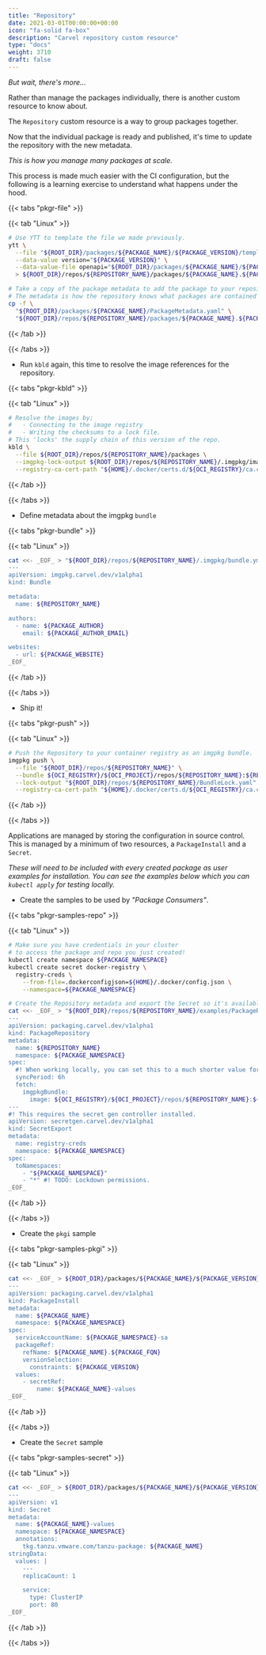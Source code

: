 ```yaml
---
title: "Repository"
date: 2021-03-01T00:00:00+00:00
icon: "fa-solid fa-box"
description: "Carvel repository custom resource"
type: "docs"
weight: 3710
draft: false
---
```


_But wait, there's more..._

Rather than manage the packages individually, there is another custom resource to know about.

The `Repository` custom resource is a way to group packages together.

Now that the individual package is ready and published, it's time to update the repository with the new metadata.

_This is how you manage many packages at scale._

This process is made much easier with the CI configuration, but the following is a learning exercise to understand what happens under the hood.

{{< tabs "pkgr-file" >}}

{{< tab "Linux" >}}

```bash
# Use YTT to template the file we made previously.
ytt \
  --file "${ROOT_DIR}/packages/${PACKAGE_NAME}/${PACKAGE_VERSION}/templates/Package.yaml" \
  --data-value version="${PACKAGE_VERSION}" \
  --data-value-file openapi="${ROOT_DIR}/packages/${PACKAGE_NAME}/${PACKAGE_VERSION}/schema/openapi.yaml" \
  > ${ROOT_DIR}/repos/${REPOSITORY_NAME}/packages/${PACKAGE_NAME}.${PACKAGE_FQN}/${PACKAGE_VERSION}.yaml

# Take a copy of the package metadata to add the package to your repository.
# The metadata is how the repository knows what packages are contained within.
cp -f \
  "${ROOT_DIR}/packages/${PACKAGE_NAME}/PackageMetadata.yaml" \
  "${ROOT_DIR}/repos/${REPOSITORY_NAME}/packages/${PACKAGE_NAME}.${PACKAGE_FQN}/"
```

{{< /tab >}}

{{< /tabs >}}

- Run `kbld` again, this time to resolve the image references for the repository.

{{< tabs "pkgr-kbld" >}}

{{< tab "Linux" >}}

```bash
# Resolve the images by;
#   - Connecting to the image registry
#   - Writing the checksums to a lock file.
# This 'locks' the supply chain of this version of the repo.
kbld \
  --file ${ROOT_DIR}/repos/${REPOSITORY_NAME}/packages \
  --imgpkg-lock-output ${ROOT_DIR}/repos/${REPOSITORY_NAME}/.imgpkg/images.yml \
  --registry-ca-cert-path "${HOME}/.docker/certs.d/${OCI_REGISTRY}/ca.crt"
```

{{< /tab >}}

{{< /tabs >}}

- Define metadata about the imgpkg `bundle`

{{< tabs "pkgr-bundle" >}}

{{< tab "Linux" >}}

```bash
cat <<- _EOF_ > "${ROOT_DIR}/repos/${REPOSITORY_NAME}/.imgpkg/bundle.yml"
---
apiVersion: imgpkg.carvel.dev/v1alpha1
kind: Bundle

metadata:
  name: ${REPOSITORY_NAME}

authors:
  - name: ${PACKAGE_AUTHOR}
    email: ${PACKAGE_AUTHOR_EMAIL}

websites:
  - url: ${PACKAGE_WEBSITE}
_EOF_
```

{{< /tab >}}

{{< /tabs >}}

- Ship it!

{{< tabs "pkgr-push" >}}

{{< tab "Linux" >}}

```bash
# Push the Repository to your container registry as an imgpkg bundle.
imgpkg push \
  --file "${ROOT_DIR}/repos/${REPOSITORY_NAME}" \
  --bundle ${OCI_REGISTRY}/${OCI_PROJECT}/repos/${REPOSITORY_NAME}:${REPOSITORY_VERSION} \
  --lock-output "${ROOT_DIR}/repos/${REPOSITORY_NAME}/BundleLock.yaml" \
  --registry-ca-cert-path "${HOME}/.docker/certs.d/${OCI_REGISTRY}/ca.crt"
```

{{< /tab >}}

{{< /tabs >}}

Applications are managed by storing the configuration in source control. This is managed by a minimum of two resources, a `PackageInstall` and a `Secret`.

_These will need to be included with every created package as user examples for installation. You can see the examples below which you can `kubectl apply` for testing locally._

- Create the samples to be used by _"Package Consumers"_.

{{< tabs "pkgr-samples-repo" >}}

{{< tab "Linux" >}}

```bash
# Make sure you have credentials in your cluster
# to access the package and repo you just created!
kubectl create namespace ${PACKAGE_NAMESPACE}
kubectl create secret docker-registry \
  registry-creds \
    --from-file=.dockerconfigjson=${HOME}/.docker/config.json \
    --namespace=${PACKAGE_NAMESPACE}

# Create the Repository metadata and export the Secret so it's available to the kapp-controller.
cat <<- _EOF_ > "${ROOT_DIR}/repos/${REPOSITORY_NAME}/examples/PackageRepository.yaml"
---
apiVersion: packaging.carvel.dev/v1alpha1
kind: PackageRepository
metadata:
  name: ${REPOSITORY_NAME}
  namespace: ${PACKAGE_NAMESPACE}
spec:
  #! When working locally, you can set this to a much shorter value for quickly testing changes.
  syncPeriod: 6h
  fetch:
    imgpkgBundle:
      image: ${OCI_REGISTRY}/${OCI_PROJECT}/repos/${REPOSITORY_NAME}:${REPOSITORY_VERSION}
---
#! This requires the secret gen controller installed.
apiVersion: secretgen.carvel.dev/v1alpha1
kind: SecretExport
metadata:
  name: registry-creds
  namespace: ${PACKAGE_NAMESPACE}
spec:
  toNamespaces:
    - "${PACKAGE_NAMESPACE}"
    - "*" #! TODO: Lockdown permissions.
_EOF_
```

{{< /tab >}}

{{< /tabs >}}

- Create the `pkgi` sample

{{< tabs "pkgr-samples-pkgi" >}}

{{< tab "Linux" >}}

```bash
cat <<- _EOF_ > ${ROOT_DIR}/packages/${PACKAGE_NAME}/${PACKAGE_VERSION}/examples/PackageInstall.yaml
---
apiVersion: packaging.carvel.dev/v1alpha1
kind: PackageInstall
metadata:
  name: ${PACKAGE_NAME}
  namespace: ${PACKAGE_NAMESPACE}
spec:
  serviceAccountName: ${PACKAGE_NAMESPACE}-sa
  packageRef:
    refName: ${PACKAGE_NAME}.${PACKAGE_FQN}
    versionSelection:
      constraints: ${PACKAGE_VERSION}
  values:
    - secretRef:
        name: ${PACKAGE_NAME}-values
_EOF_
```

{{< /tab >}}

{{< /tabs >}}

- Create the `Secret` sample

{{< tabs "pkgr-samples-secret" >}}

{{< tab "Linux" >}}

```bash
cat <<- _EOF_ > ${ROOT_DIR}/packages/${PACKAGE_NAME}/${PACKAGE_VERSION}/examples/Secret.yaml
---
apiVersion: v1
kind: Secret
metadata:
  name: ${PACKAGE_NAME}-values
  namespace: ${PACKAGE_NAMESPACE}
  annotations:
    tkg.tanzu.vmware.com/tanzu-package: ${PACKAGE_NAME}
stringData:
  values: |
    ---
    replicaCount: 1

    service:
      type: ClusterIP
      port: 80
_EOF_
```

{{< /tab >}}

{{< /tabs >}}
